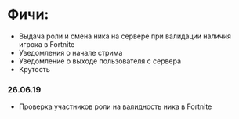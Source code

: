 # Фичи:
* Выдача роли и смена ника на сервере при валидации наличия игрока в Fortnite  
* Уведомления о начале стрима  
* Уведомление о выходе пользователя с сервера  
* Крутость

### 26.06.19
* Проверка участников роли на валидность ника в Fortnite
